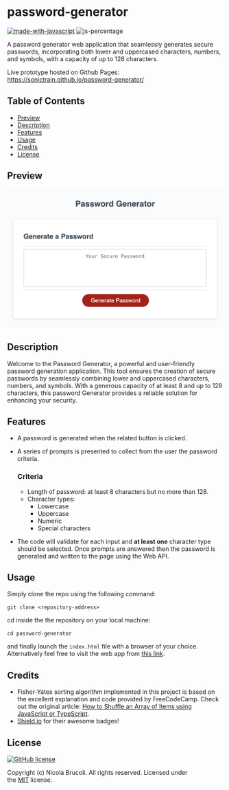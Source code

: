# password-generator
[![made-with-javascript](https://img.shields.io/badge/Made%20with-JavaScript-1f425f.svg)](https://www.javascript.com) ![js-percentage](https://img.shields.io/badge/JavaScript-58.8%-blue)

A password generator web application that seamlessly generates secure passwords, incorporating both lower and uppercased characters, numbers, and symbols, with a capacity of up to 128 characters.

Live prototype hosted on Github Pages: https://sonictrain.github.io/password-generator/

## Table of Contents 
- [Preview](#preview)
- [Description](#description)
- [Features](#features)
- [Usage](#usage)
- [Credits](#credits)
- [License](#license)

## Preview
![webapp preview screenshot](./assets/images/password-generator-app-preview.png)

## Description
Welcome to the Password Generator, a powerful and user-friendly password generation application. This tool ensures the creation of secure passwords by seamlessly combining lower and uppercased characters, numbers, and symbols. With a generous capacity of at least 8 and up to 128 characters, this password Generator provides a reliable solution for enhancing your security.

## Features
- A password is generated when the related button is clicked.
- A series of prompts is presented to collect from the user the password criteria.
    ### Criteria
    - Length of password: at least 8 characters but no more than 128.
    - Character types:
        - Lowercase
        - Uppercase
        - Numeric
        - Special characters

- The code will validate for each input and **at least one** character type should be selected.
Once prompts are answered then the password is generated and written to the page using the Web API.

## Usage
Simply clone the repo using the following command:
```
git clone <repository-address>
```

cd inside the the repository on your local machine:
```
cd password-generator
```

and finally launch the `index.html` file with a browser of your choice.
Alternatively feel free to visit the web app from [this link](https://sonictrain.github.io/nicola-brucoli-portfolio/).

## Credits
- Fisher-Yates sorting algorithm implemented in this project is based on the excellent explanation and code provided by FreeCodeCamp. Check out the original article: [How to Shuffle an Array of Items using JavaScript or TypeScript](https://www.freecodecamp.org/news/how-to-shuffle-an-array-of-items-using-javascript-or-typescript/).
- [Shield.io](https://shields.io/) for their awesome badges!

## License
[![GitHub license](https://img.shields.io/github/license/Naereen/StrapDown.js.svg)](https://github.com/Naereen/StrapDown.js/blob/master/LICENSE)

Copyright (c) Nicola Brucoli. All rights reserved.
Licensed under the [MIT](./LICENSE) license.